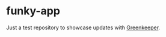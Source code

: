 # funky-app

Just a test repository to showcase updates with [Greenkeeper](https://greenkeeper.io/).
